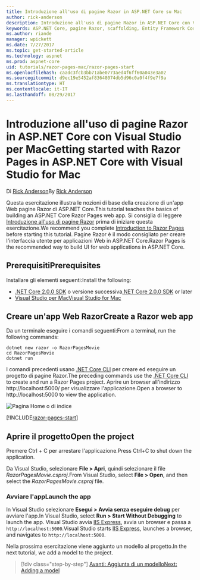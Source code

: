 ```yaml
---
title: Introduzione all'uso di pagine Razor in ASP.NET Core su Mac
author: rick-anderson
description: Introduzione all'uso di pagine Razor in ASP.NET Core con Visual Studio per Mac
keywords: ASP.NET Core, pagine Razor, scaffolding, Entity Framework Core, EF, EF Core, database, mac, macOS, Visual Studio per Mac
ms.author: riande
manager: wpickett
ms.date: 7/27/2017
ms.topic: get-started-article
ms.technology: aspnet
ms.prod: aspnet-core
uid: tutorials/razor-pages-mac/razor-pages-start
ms.openlocfilehash: caadc3fcb3bb71abe0773aed4f6ff60a043e3a02
ms.sourcegitcommit: d9ec19e5452af83648074db5d96c0a0f4f9e7f9a
ms.translationtype: HT
ms.contentlocale: it-IT
ms.lasthandoff: 08/29/2017
---
```

# <a name="getting-started-with-razor-pages-in-aspnet-core-with-visual-studio-for-mac"></a><span data-ttu-id="3bc61-104">Introduzione all'uso di pagine Razor in ASP.NET Core con Visual Studio per Mac</span><span class="sxs-lookup"><span data-stu-id="3bc61-104">Getting started with Razor Pages in ASP.NET Core with Visual Studio for Mac</span></span>

<span data-ttu-id="3bc61-105">Di [Rick Anderson](https://twitter.com/RickAndMSFT)</span><span class="sxs-lookup"><span data-stu-id="3bc61-105">By [Rick Anderson](https://twitter.com/RickAndMSFT)</span></span>

<span data-ttu-id="3bc61-106">Questa esercitazione illustra le nozioni di base della creazione di un'app Web pagine Razor di ASP.NET Core.</span><span class="sxs-lookup"><span data-stu-id="3bc61-106">This tutorial teaches the basics of building an ASP.NET Core Razor Pages web app.</span></span> <span data-ttu-id="3bc61-107">Si consiglia di leggere [Introduzione all'uso di pagine Razor](xref:mvc/razor-pages/index) prima di iniziare questa esercitazione.</span><span class="sxs-lookup"><span data-stu-id="3bc61-107">We recommend you complete [Introduction to Razor Pages](xref:mvc/razor-pages/index) before starting this tutorial.</span></span> <span data-ttu-id="3bc61-108">Pagine Razor è il modo consigliato per creare l'interfaccia utente per applicazioni Web in ASP.NET Core.</span><span class="sxs-lookup"><span data-stu-id="3bc61-108">Razor Pages is the recommended way to build UI for web applications in ASP.NET Core.</span></span>

## <a name="prerequisites"></a><span data-ttu-id="3bc61-109">Prerequisiti</span><span class="sxs-lookup"><span data-stu-id="3bc61-109">Prerequisites</span></span>

<span data-ttu-id="3bc61-110">Installare gli elementi seguenti:</span><span class="sxs-lookup"><span data-stu-id="3bc61-110">Install the following:</span></span>

* <span data-ttu-id="3bc61-111">[.NET Core 2.0.0 SDK](https://dot.net/core) o versione successiva</span><span class="sxs-lookup"><span data-stu-id="3bc61-111">[.NET Core 2.0.0 SDK](https://dot.net/core) or later</span></span>
* [<span data-ttu-id="3bc61-112">Visual Studio per Mac</span><span class="sxs-lookup"><span data-stu-id="3bc61-112">Visual Studio for Mac</span></span>](https://www.visualstudio.com/vs/visual-studio-mac/)

## <a name="create-a-razor-web-app"></a><span data-ttu-id="3bc61-113">Creare un'app Web Razor</span><span class="sxs-lookup"><span data-stu-id="3bc61-113">Create a Razor web app</span></span>

<span data-ttu-id="3bc61-114">Da un terminale eseguire i comandi seguenti:</span><span class="sxs-lookup"><span data-stu-id="3bc61-114">From a terminal, run the following commands:</span></span>

```console
dotnet new razor -o RazorPagesMovie
cd RazorPagesMovie
dotnet run
```

<span data-ttu-id="3bc61-115">I comandi precedenti usano [.NET Core CLI](https://docs.microsoft.com/dotnet/core/tools/dotnet) per creare ed eseguire un progetto di pagine Razor.</span><span class="sxs-lookup"><span data-stu-id="3bc61-115">The preceding commands use the [.NET Core CLI](https://docs.microsoft.com/dotnet/core/tools/dotnet) to create and run a Razor Pages project.</span></span> <span data-ttu-id="3bc61-116">Aprire un browser all'indirizzo http://localhost:5000/ per visualizzare l'applicazione.</span><span class="sxs-lookup"><span data-stu-id="3bc61-116">Open a browser to http://localhost:5000 to view the application.</span></span>

![Pagina Home o di indice](../razor-pages/razor-pages-start/_static/home.png)

[!INCLUDE[razor-pages-start](../../includes/RP/razor-pages-start.md)]

## <a name="open-the-project"></a><span data-ttu-id="3bc61-118">Aprire il progetto</span><span class="sxs-lookup"><span data-stu-id="3bc61-118">Open the project</span></span>

<span data-ttu-id="3bc61-119">Premere Ctrl + C per arrestare l'applicazione.</span><span class="sxs-lookup"><span data-stu-id="3bc61-119">Press Ctrl+C to shut down the application.</span></span>

<span data-ttu-id="3bc61-120">Da Visual Studio, selezionare **File > Apri**, quindi selezionare il file *RazorPagesMovie.csproj*.</span><span class="sxs-lookup"><span data-stu-id="3bc61-120">From Visual Studio, select **File > Open**, and then select the *RazorPagesMovie.csproj* file.</span></span>

### <a name="launch-the-app"></a><span data-ttu-id="3bc61-121">Avviare l'app</span><span class="sxs-lookup"><span data-stu-id="3bc61-121">Launch the app</span></span>

<span data-ttu-id="3bc61-122">In Visual Studio selezionare **Esegui > Avvia senza eseguire debug** per avviare l'app.</span><span class="sxs-lookup"><span data-stu-id="3bc61-122">In Visual Studio, select **Run > Start Without Debugging** to launch the app.</span></span> <span data-ttu-id="3bc61-123">Visual Studio avvia [IIS Express](http://www.iis.net/learn/extensions/introduction-to-iis-express/iis-express-overview), avvia un browser e passa a `http://localhost:5000`.</span><span class="sxs-lookup"><span data-stu-id="3bc61-123">Visual Studio starts [IIS Express](http://www.iis.net/learn/extensions/introduction-to-iis-express/iis-express-overview), launches a browser, and navigates to `http://localhost:5000`.</span></span>

<span data-ttu-id="3bc61-124">Nella prossima esercitazione viene aggiunto un modello al progetto.</span><span class="sxs-lookup"><span data-stu-id="3bc61-124">In the next tutorial, we add a model to the project.</span></span>

>[!div class="step-by-step"]
[<span data-ttu-id="3bc61-125">Avanti: Aggiunta di un modello</span><span class="sxs-lookup"><span data-stu-id="3bc61-125">Next: Adding a model</span></span>](xref:tutorials/razor-pages-mac/model)
